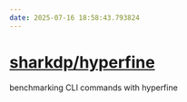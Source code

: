 ```yaml
---
date: 2025-07-16 18:58:43.793824
---
```


# [sharkdp/hyperfine](https://github.com/sharkdp/hyperfine)

benchmarking CLI commands with hyperfine